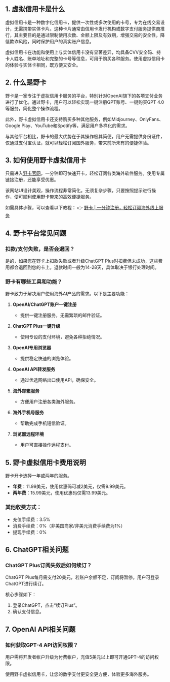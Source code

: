 ## 1. 虚拟信用卡是什么

虚拟信用卡是一种数字化信用卡，提供一次性或多次使用的卡号，专为在线交易设计，无需携带实体卡片。这种卡片通常由信用卡发行机构或数字支付服务提供商推行，其主要目的是通过限制使用次数、金额上限及有效期，增强交易的安全性，降低欺诈风险，同时保护用户的真实账户信息。

虚拟信用卡在功能和使用上与实体信用卡没有显著差异，均具备CVV安全码、持卡人姓名、账单地址和完整的卡号等信息，可用于购买各种服务。使用虚拟信用卡的体验与实体卡相同，既方便又安全。

## 2. 什么是野卡

野卡是一家专注于虚拟信用卡服务的平台，特别针对OpenAI旗下的各项支付业务进行了优化。通过野卡，用户可以轻松实现一键注册GPT账号、一键购买GPT 4.0等服务，简化整个操作流程。

此外，野卡虚拟信用卡还支持购买多种其他服务，例如Midjourney、OnlyFans、Google Play、YouTube和Spotify等，满足用户多样化的需求。

与其他平台相比，野卡的最大优势在于其操作极其简便，用户无需提供身份证件，仅通过支付宝认证，就可以轻松订阅国外服务，带来前所未有的便捷体验。

## 3. 如何使用野卡虚拟信用卡

只需进入[野卡官网](https://bit.ly/bewildcard)，一分钟即可快速开卡，轻松订阅各类海外软件服务。使用专属链接注册，还能享受优惠。

该网站UI设计美观，操作流程非常简化。无须复杂步骤，只要按照提示进行操作，便可顺利使用野卡带来的高效便捷服务。

如需具体步骤，可以查看以下教程：
👉 [野卡 | 一分钟注册，轻松订阅海外线上服务](https://bit.ly/bewildcard)

## 4. 野卡平台常见问题

### 扣款/支付失败，是否会退回？

是的，如果您在野卡上扣款失败或者升级ChatGPT Plus时扣费但未成功，这些费用都会退回到您的卡上。退款时间一般为14-28天，具体取决于银行处理时间。

### 野卡有哪些工具和功能？

野卡致力于解决用户使用海外AI产品的需求。以下是主要功能：

1. **OpenAI/ChatGPT账户一键注册**
   - 提供一键注册服务，无需繁琐的邮件验证。
   
2. **ChatGPT Plus一键升级**
   - 使用专设的支付环境，避免各种拒绝情况。

3. **OpenAI专用浏览器**
   - 提供稳定快速的浏览体验。

4. **OpenAI API转发服务**
   - 通过优选网络出口使用API，确保安全。

5. **海外邮箱服务**
   - 方便用户注册各类海外服务。

6. **海外手机号服务**
   - 帮助完成手机短信验证。

7. **浏览器远程环境**
   - 用户可直接操作远程支付。

## 5. 野卡虚拟信用卡费用说明

野卡开卡选择一年或两年的服务。

- **年费**：11.99美元，使用优惠码可减2美元，仅需9.99美元。
- **两年费**：15.99美元，使用优惠码仅需13.99美元。

### 其他收费方式：
- 充值手续费：3.5%
- 消费手续费：0%（非美国商家/非美元消费手续费为1%）
- 提现手续费：0%

## 6. ChatGPT相关问题

### ChatGPT Plus订阅失效后如何续订？

ChatGPT Plus每月需支付20美元，若账户余额不足，订阅将暂停。用户可登录ChatGPT进行续订。

核心步骤如下：
1. 登录ChatGPT，点击“续订Plus”。
2. 确认支付信息。

## 7. OpenAI API相关问题

### 如何获取GPT-4 API访问权限？

用户需将开发者帐户升级为付费帐户，充值5美元以上即可开通GPT-4的访问权限。

使用野卡虚拟信用卡，让您的数字支付更安全更方便，体验更多海外服务。
